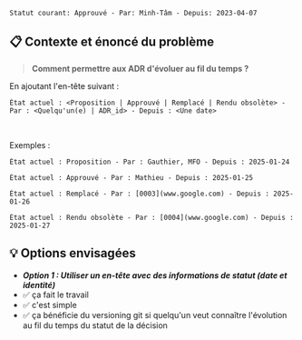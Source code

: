 ```text
Statut courant: Approuvé - Par: Minh-Tâm - Depuis: 2023-04-07
```

## 📋 Contexte et énoncé du problème
> **Comment permettre aux ADR d'évoluer au fil du temps ?**

En ajoutant l'en-tête suivant :
```texte
État actuel : <Proposition | Approuvé | Remplacé | Rendu obsolète> - Par : <Quelqu'un(e) | ADR_id> - Depuis : <Une date>
```

&nbsp;

Exemples :
```texte
État actuel : Proposition - Par : Gauthier, MFO - Depuis : 2025-01-24
```

```texte
État actuel : Approuvé - Par : Mathieu - Depuis : 2025-01-25
```

```texte
État actuel : Remplacé - Par : [0003](www.google.com) - Depuis : 2025-01-26
```

```texte
État actuel : Rendu obsolète - Par : [0004](www.google.com) - Depuis : 2025-01-27
```

## 💡 Options envisagées
* **_Option 1 : Utiliser un en-tête avec des informations de statut (date et identité)_**
* ✅ ça fait le travail
* ✅ c'est simple
* ✅ ça bénéficie du versioning git si quelqu'un veut connaître l'évolution au fil du temps du statut de la décision

